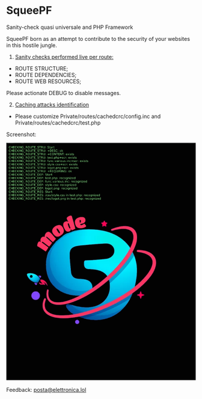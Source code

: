 # SqueePF
Sanity-check quasi universale and PHP Framework

SqueePF born as an attempt to contribute to the security of your websites in this hostile jungle.

1) <u>Sanity checks performed live per route:</u>
- ROUTE STRUCTURE;
- ROUTE DEPENDENCIES;
- ROUTE WEB RESOURCES;

Please actionate DEBUG to disable messages.

2) <u>Caching attacks identification</u>

- Please customize
   Private/routes/cachedcrc/config.inc
  and
   Private/routes/cachedcrc/test.php

Screenshot:

![SqueePF in action #1](/Public/res/screenshot1.png)<br>

Feedback: posta@elettronica.lol
